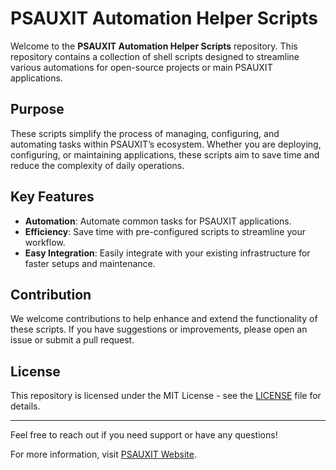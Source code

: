 # PSAUXIT Automation Helper Scripts

Welcome to the **PSAUXIT Automation Helper Scripts** repository. This repository contains a collection of shell scripts designed to streamline various automations for open-source projects or main PSAUXIT applications.

## Purpose

These scripts simplify the process of managing, configuring, and automating tasks within PSAUXIT’s ecosystem. Whether you are deploying, configuring, or maintaining applications, these scripts aim to save time and reduce the complexity of daily operations.

## Key Features

- **Automation**: Automate common tasks for PSAUXIT applications.
- **Efficiency**: Save time with pre-configured scripts to streamline your workflow.
- **Easy Integration**: Easily integrate with your existing infrastructure for faster setups and maintenance.

## Contribution

We welcome contributions to help enhance and extend the functionality of these scripts. If you have suggestions or improvements, please open an issue or submit a pull request.

## License

This repository is licensed under the MIT License - see the [LICENSE](LICENSE) file for details.

---

Feel free to reach out if you need support or have any questions!

For more information, visit [PSAUXIT Website](https://www.psauxit.com).

